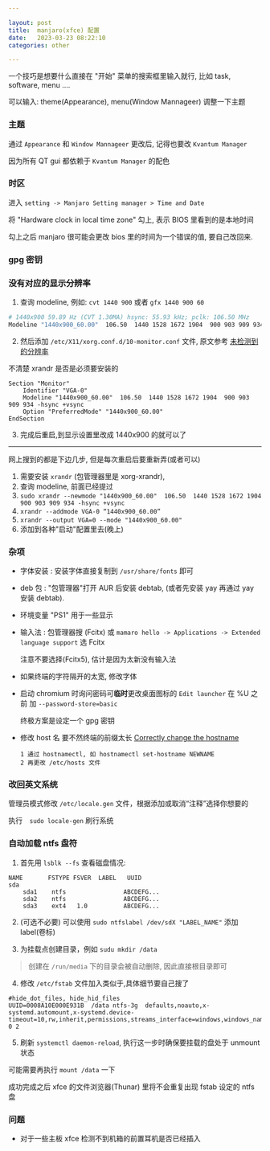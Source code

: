 ```yaml
---

layout: post
title:  manjaro(xfce) 配置
date:   2023-03-23 08:22:10
categories: other

---
```



一个技巧是想要什么直接在 "开始" 菜单的搜索框里输入就行, 比如 task, software, menu ....

  可以输入: theme(Appearance), menu(Window Mannageer) 调整一下主题

<!-- more -->

### 主题

通过 `Appearance` 和 `Window Mannageer` 更改后, 记得也要改 `Kvantum Manager`

因为所有 QT gui 都依赖于 `Kvantum Manager` 的配色

### 时区

进入 `setting -> Manjaro Setting manager > Time and Date`

将 "Hardware clock in local time zone" 勾上, 表示 BIOS 里看到的是本地时间

勾上之后 manjaro 很可能会更改 bios 里的时间为一个错误的值, 要自己改回来.

### gpg 密钥


### 没有对应的显示分辨率

1. 查询 modeline, 例如: `cvt 1440 900` 或者 `gfx 1440 900 60`

  ```bash
  # 1440x900 59.89 Hz (CVT 1.30MA) hsync: 55.93 kHz; pclk: 106.50 MHz
  Modeline "1440x900_60.00"  106.50  1440 1528 1672 1904  900 903 909 934 -hsync +vsync
  ```

2. 然后添加 `/etc/X11/xorg.conf.d/10-monitor.conf` 文件, 原文参考 [未检测到的分辨率](https://wiki.archlinux.org/title/Xrandr#Permanently_adding_undetected_resolutions)

  不清楚 xrandr 是否是必须要安装的

  ```
  Section "Monitor"
      Identifier "VGA-0"
      Modeline "1440x900_60.00"  106.50  1440 1528 1672 1904  900 903 909 934 -hsync +vsync
      Option "PreferredMode" "1440x900_60.00"
  EndSection
  ```

3. 完成后重启,到显示设置里改成 1440x900 的就可以了

------

网上搜到的都是下边几步, 但是每次重启后要重新弄(或者可以)

1. 需要安装 `xrandr` (包管理器里是 xorg-xrandr),
2. 查询 modeline, 前面已经提过
3. `sudo xrandr --newmode "1440x900_60.00"  106.50  1440 1528 1672 1904  900 903 909 934 -hsync +vsync`
4. `xrandr --addmode VGA-0 “1440x900_60.00”`
5. `xrandr --output VGA=0 --mode "1440x900_60.00"`
6. 添加到各种"启动"配置里去(晚上)

### 杂项

- 字体安装 : 安装字体直接复制到 `/usr/share/fonts` 即可

- deb 包 : "包管理器"打开 AUR 后安装 debtab, (或者先安装 yay 再通过 yay 安装 debtab).

- 环境变量 "PS1" 用于一些显示

- 输入法 : 包管理器搜 (Fcitx) 或 `mamaro hello -> Applications -> Extended language support` 选  Fcitx

  注意不要选择(Fcitx5), 估计是因为太新没有输入法

- 如果终端的字符隔开的太宽, 修改字体

- 启动 chromium 时询问密码可**临时**更改桌面图标的 `Edit launcher` 在 %U 之前 加 `--password-store=basic`

  终极方案是设定一个 gpg 密钥

- 修改 host 名 要不然终端的前缀太长 [Correctly change the hostname](https://forum.manjaro.org/t/howto-correctly-change-the-hostname/97081)

  ```
  1 通过 hostnamectl, 如 hostnamectl set-hostname NEWNAME
  2 再更改 /etc/hosts 文件
  ```

### 改回英文系统

管理员模式修改 `/etc/locale.gen` 文件，根据添加或取消“注释”选择你想要的

执行　`sudo locale-gen` 刷行系统

### 自动加载 ntfs 盘符

1. 首先用 `lsblk --fs` 查看磁盘情况:

  ```
  NAME       FSTYPE FSVER  LABEL   UUID
  sda
      sda1    ntfs                ABCDEFG...
      sda2    ntfs                ABCDEFG...
      sda3    ext4   1.0          ABCDEFG...
  ```

2. (可选不必要) 可以使用 `sudo ntfslabel /dev/sdX "LABEL_NAME"` 添加  label(卷标)


3. 为挂载点创建目录，例如 `sudu mkdir /data`

  > 创建在 `/run/media` 下的目录会被自动删除, 因此直接根目录即可


4. 修改 `/etc/fstab` 文件加入类似于,具体细节要自己搜了

  ```
  #hide_dot_files, hide_hid_files
  UUID=0008A10E000E931B  /data ntfs-3g  defaults,noauto,x-systemd.automount,x-systemd.device-timeout=10,rw,inherit,permissions,streams_interface=windows,windows_names,compression,norecover,big_writes 0 2
  ```

5. 刷新 `systemctl daemon-reload`, 执行这一步时确保要挂载的盘处于 unmount 状态

  可能需要再执行 `mount /data` 一下

成功完成之后 xfce 的文件浏览器(Thunar) 里将不会重复出现 fstab 设定的 ntfs 盘


### 问题

- 对于一些主板 xfce 检测不到机箱的前置耳机是否已经插入


